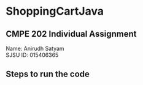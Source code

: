# ShoppingCartJava

## CMPE 202 Individual Assignment
Name: Anirudh Satyam <br/>
SJSU ID: 015406365

## Steps to run the code

